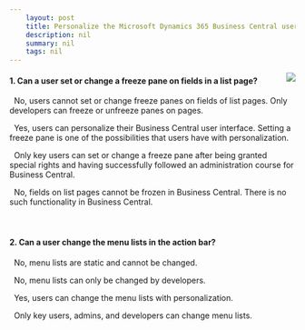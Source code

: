 ```yaml
---
    layout: post
    title: Personalize the Microsoft Dynamics 365 Business Central user interface  
    description: nil
    summary: nil
    tags: nil
---
```



 <a target="_blank" href="https://docs.microsoft.com/en-us/learn/modules/personalize-ui-dynamics-365-business-central/5-check/"><i class="fas fa-external-link-alt"></i> </a>
 <img align="right" src="https://docs.microsoft.com/en-us/learn/achievements/personalize-ui-dynamics-365-business-central.svg">
####  1. Can a user set or change a freeze pane on fields in a list page?


<i class='far fa-square'></i> &nbsp;&nbsp;No, users cannot set or change freeze panes on fields of list pages. Only developers can freeze or unfreeze panes on pages.

<i class='fas fa-check-square' style='color: Dodgerblue;'></i> &nbsp;&nbsp;Yes, users can personalize their Business Central user interface. Setting a freeze pane is one of the possibilities that users have with personalization.

<i class='far fa-square'></i> &nbsp;&nbsp;Only key users can set or change a freeze pane after being granted special rights and having successfully followed an administration course for Business Central.

<i class='far fa-square'></i> &nbsp;&nbsp;No, fields on list pages cannot be frozen in Business Central. There is no such functionality in Business Central.
<br />
<br />
<br />

####  2. Can a user change the menu lists in the action bar?


<i class='far fa-square'></i> &nbsp;&nbsp;No, menu lists are static and cannot be changed.

<i class='far fa-square'></i> &nbsp;&nbsp;No, menu lists can only be changed by developers.

<i class='fas fa-check-square' style='color: Dodgerblue;'></i> &nbsp;&nbsp;Yes, users can change the menu lists with personalization.

<i class='far fa-square'></i> &nbsp;&nbsp;Only key users, admins, and developers can change menu lists.
<br />
<br />
<br />
